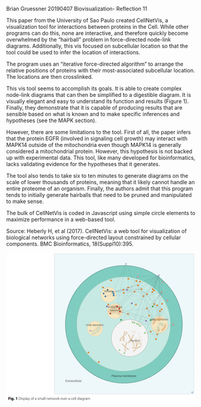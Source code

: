 Brian Gruessner
20190407
Biovisualization- Reflection 11

This paper from the University of Sao Paulo created CellNetVis, a visualization tool for interactions between proteins in the Cell.  While other programs can do this, none are interactive, and therefore quickly become overwhelmed by the “hairball” problem in force-directed node-link diagrams.  Additionally, this vis focused on subcellular location so that the tool could be used to infer the location of interactions.

The program uses an “iterative force-directed algorithm” to arrange the relative positions of proteins with their most-associated subcellular location.  The locations are then crosslinked.

This vis tool seems to accomplish its goals.  It is able to create complex node-link diagrams that can then be simplified to a digestible diagram.  It is visually elegant and easy to understand its function and results (Figure 1). Finally, they demonstrate that it is capable of producing results that are sensible based on what is known and to make specific inferences and hypotheses (see the MAPK section).  

However, there are some limitations to the tool.  First of all, the paper infers that the protein EGFR (involved in signaling cell growth) may interact with MAPK14 outside of the mitochondria even though MAPK14 is generally considered a mitochondrial protein.  However, this hypothesis is not backed up with experimental data.  This tool, like many developed for bioinformatics, lacks validating evidence for the hypotheses that it generates.  

The tool also tends to take six to ten minutes to generate diagrams on the scale of lower thousands of proteins, meaning that it likely cannot handle an entire proteome of an organism.  Finally, the authors admit that this program tends to initially generate hairballs that need to be pruned and manipulated to make sense.

The bulk of CellNetVis is coded in Javascript using simple circle elements to maximize performance in a web-based tool.

Source: Heberly H, et al (2017). CellNetVis: a web tool for visualization of biological networks using force-directed layout constrained by cellular components. BMC Bioinformatics, 18(Suppl10):395. 

![alt text](https://github.com/bmgruessner/Reflection11/blob/master/R11.png "Figure 1")
